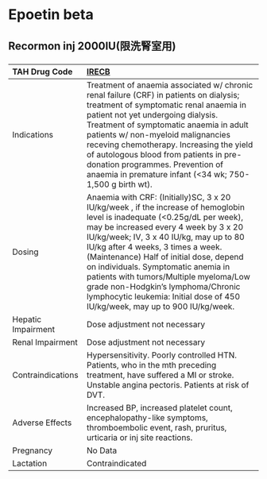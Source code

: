 # Epoetin beta

## Recormon inj 2000IU(限洗腎室用)

##### 

| TAH Drug Code      | [IRECB](https://www.tahsda.org.tw/drugs/hissearch.php?drug_code=IRECB)                                                                                                                                                                                                                                                                                                                                                                                                                               |
|:-------------------|:-----------------------------------------------------------------------------------------------------------------------------------------------------------------------------------------------------------------------------------------------------------------------------------------------------------------------------------------------------------------------------------------------------------------------------------------------------------------------------------------------------|
| Indications        | Treatment of anaemia associated w/ chronic renal failure (CRF) in patients on dialysis; treatment of symptomatic renal anaemia in patient not yet undergoing dialysis. Treatment of symptomatic anaemia in adult patients w/ non-myeloid malignancies receving chemotherapy. Increasing the yield of autologous blood from patients in pre-donation programmes. Prevention of anaemia in premature infant (<34 wk; 750-1,500 g birth wt).                                                            |
| Dosing             | Anaemia with CRF: (Initially)SC, 3 x 20 IU/kg/week , if the increase of hemoglobin level is inadequate (<0.25g/dL per week), may be increased every 4 week by 3 x 20 IU/kg/week; IV, 3 x 40 IU/kg, may up to 80 IU/kg after 4 weeks, 3 times a week. (Maintenance) Half of initial dose, depend on individuals. Symptomatic anemia in patients with tumors/Multiple myeloma/Low grade non-Hodgkin’s lymphoma/Chronic lymphocytic leukemia: Initial dose of 450 IU/kg/week, may up to 900 IU/kg/week. |
| Hepatic Impairment | Dose adjustment not necessary                                                                                                                                                                                                                                                                                                                                                                                                                                                                        |
| Renal Impairment   | Dose adjustment not necessary                                                                                                                                                                                                                                                                                                                                                                                                                                                                        |
| Contraindications  | Hypersensitivity. Poorly controlled HTN. Patients, who in the mth preceding treatment, have suffered a MI or stroke. Unstable angina pectoris. Patients at risk of DVT.                                                                                                                                                                                                                                                                                                                              |
| Adverse Effects    | Increased BP, increased platelet count, encephalopathy-like symptoms, thromboembolic event, rash, pruritus, urticaria or inj site reactions.                                                                                                                                                                                                                                                                                                                                                         |
| Pregnancy          | No Data                                                                                                                                                                                                                                                                                                                                                                                                                                                                                              |
| Lactation          | Contraindicated                                                                                                                                                                                                                                                                                                                                                                                                                                                                                      |

